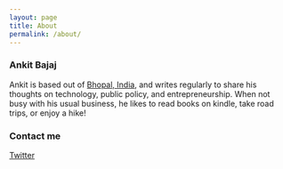 ```yaml
---
layout: page
title: About
permalink: /about/
---
```

### Ankit Bajaj

Ankit is based out of [Bhopal, India](https://en.wikipedia.org/wiki/Bhopal), and writes regularly to share his thoughts on technology, public policy, and entrepreneurship. 
When not busy with his usual business, he likes to read books on kindle, take road trips, or enjoy a hike!     

### Contact me

[Twitter](https://twitter.com/ankittkbajaj)
